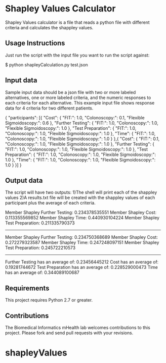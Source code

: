 # Shapley Values Calculator

Shapley Values calculator is a file that reads a python file with different criteria and calculates the shappley values.  


## Usage Instructions

Just run the script with the input file you want to run the script against:

$ python shapleyCalculation.py test.json

## Input data

Sample input data should be a json file with two or more labeled alternatives, one or more labeled criteria, and the numeric responses to each criteria for each alternative.  This example input file shows response data for 4 criteria for two different patients. 

{
    "participants": [{
        "Cost": {
            "FIT:": 1.0,
            "Colonoscopy:": 0.1,
            "Flexible Sigmoidoscopy:": 0.6
        },
        "Further Testing": {
            "FIT:": 1.0,
            "Colonoscopy:": 1.0,
            "Flexible Sigmoidoscopy:": 1.0
        },
        "Test Preparation": {
            "FIT:": 1.0,
            "Colonoscopy:": 1.0,
            "Flexible Sigmoidoscopy:": 1.0
        },
        "Time": {
            "FIT:": 1.0,
            "Colonoscopy:": 1.0,
            "Flexible Sigmoidoscopy:": 1.0
        }
    },{
        "Cost": {
            "FIT:": 0.1,
            "Colonoscopy:": 1.0,
            "Flexible Sigmoidoscopy:": 1.0
        },
        "Further Testing": {
            "FIT:": 1.0,
            "Colonoscopy:": 1.0,
            "Flexible Sigmoidoscopy:": 1.0
        },
        "Test Preparation": {
            "FIT:": 1.0,
            "Colonoscopy:": 1.0,
            "Flexible Sigmoidoscopy:": 1.0
        },
        "Time": {
            "FIT:": 1.0,
            "Colonoscopy:": 1.0,
            "Flexible Sigmoidoscopy:": 1.0
         }
    }]
}

## Output data

The script will have two outputs: 
1)The shell will print each of the shappley values
2)A results.txt file will be created with the shappley values of each participant plus the average of each criteria. 


Member Shapley Further Testing: 0.234378535551
Member Shapley Cost: 0.113355569852
Member Shapley Time: 0.440930104224
Member Shapley Test Preparation: 0.211335790373
*************
Member Shapley Further Testing: 0.234750368689
Member Shapley Cost: 0.272279323587
Member Shapley Time: 0.247248097151
Member Shapley Test Preparation: 0.245722210573
*************
Further Testing has an average of: 0.23456445212
Cost has an average of: 0.19281744672
Test Preparation has an average of: 0.228529000473
Time has an average of: 0.344089100687

## Requirements

This project requires Python 2.7 or greater.


## Contributions

The Biomedical Informatics mHealth lab welcomes contributions to this project. Please fork and send pull requests with your revisions.
# shapleyValues
